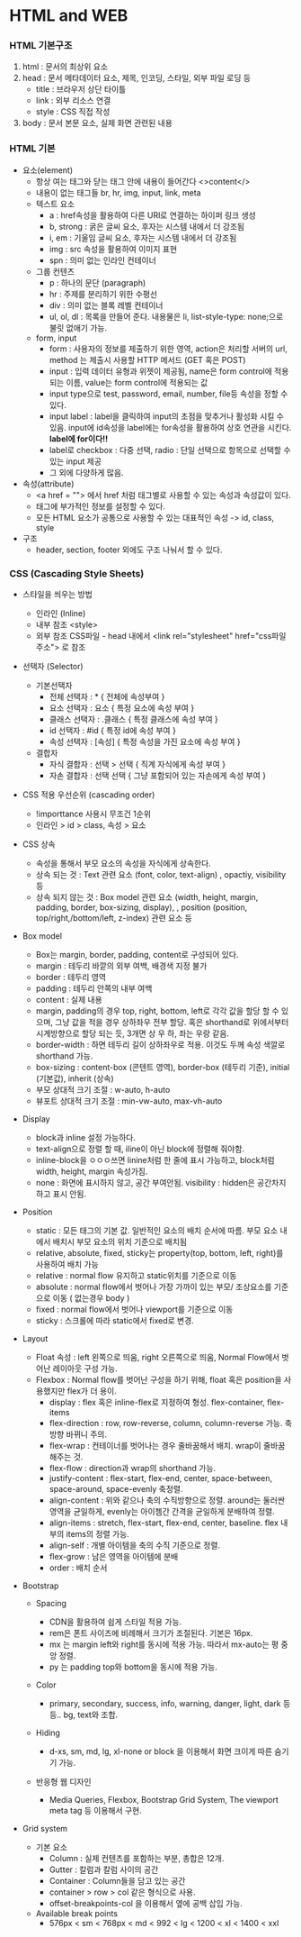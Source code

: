 # HTML and WEB

### HTML 기본구조

1. html : 문서의 최상위 요소
2. head : 문서 메타데이터 요소, 제목, 인코딩, 스타일, 외부 파일 로딩 등
   - title : 브라우저 상단 타이틀
   - link : 외부 리소스 연결
   - style :  CSS 직접 작성
3. body : 문서 본문 요소, 실제 화면 관련된 내용



### HTML 기본

- 요소(element)
  - 항상 여는 태그와 닫는 태그 안에 내용이 들어간다 <>content</>
  - 내용이 없는 태그들 br, hr, img, input, link, meta
  - 텍스트 요소
    - a : href속성을 활용하여 다른 URl로 연결하는 하이퍼 링크 생성
    - b, strong : 굵은 글씨 요소, 후자는 시스템 내에서 더 강조됨
    - i, em : 기울임 글씨 요소, 후자는 시스템 내에서 더 강조됨
    - img : src 속성을 활용하여 이미지 표현
    - spn : 의미 없는 인라인 컨테이너
  - 그룹 컨텐츠
    - p : 하나의 문단 (paragraph)
    - hr : 주제를 분리하기 위한 수평선
    - div : 의미 없는 블록 레벨 컨테이너
    - ul, ol, dl : 목록을 만들어 준다. 내용물은 li, list-style-type: none;으로 불릿 없애기 가능.
  - form, input
    - form : 사용자의 정보를 제출하기 위한 영역, action은 처리할 서버의 url, method 는 제출시 사용할 HTTP 메서드 (GET 혹은 POST)
    - input : 입력 데이터 유형과 위젯이 제공됨, name은 form control에 적용되는 이름, value는 form control에 적용되는 값
    - input type으로 test, password, email, number, file등 속성을 정할 수있다.
    - input label : label을 클릭하여 input의 초점을 맞추거나 활성화 시킬 수 있음. input에 id속성을  label에는 for속성을 활용하여 상호 연관을 시킨다. <b>label에 for이다!!</b>
    - label로 checkbox : 다중 선택, radio : 단일 선택으로 항목으로 선택할 수 있는 input 제공
    - 그 외에 다양하게 많음.
- 속성(attribute)
  - \<a href = ""> 에서 href 처럼 태그별로 사용할 수 있는 속성과 속성값이 있다.
  - 태그에 부가적인 정보를 설정할 수 있다.
  - 모든 HTML 요소가 공통으로 사용할 수 있는 대표적인 속성 -> id, class, style
- 구조
  - header, section, footer 외에도 구조 나눠서 할 수 있다.



### CSS (Cascading Style Sheets)

- 스타일을 씌우는 방법
  - 인라인 (Inline)
  - 내부 참조 \<style>
  - 외부 참조 CSS파일 - head 내에서 \<link rel="stylesheet" href="css파일 주소"> 로 참조
- 선택자 (Selector)
  - 기본선택자
    - 전체 선택자 : * { 전체에 속성부여 }
    - 요소 선택자 : 요소 { 특정 요소에 속성 부여 }
    - 클래스 선택자 : .클래스 { 특정 클래스에 속성 부여 }
    - id 선택자 : #id { 특정 id에 속성 부여 }
    - 속성 선택자 : [속성] { 특정 속성을 가진 요소에 속성 부여 }
  - 결합자
    * 자식 결합자 : 선택 > 선택 { 직계 자식에게 속성 부여 }
    * 자손 결합자 : 선택 선택 { 그냥 포함되어 있는 자손에게 속성 부여 }
- CSS 적용 우선순위 (cascading order)
  - !importtance 사용시 무조건 1순위
  - 인라인 > id > class, 속성 > 요소
- CSS 상속
  - 속성을 통해서 부모 요소의 속성을 자식에게 상속한다.
  - 상속 되는 것 : Text 관련 요소 (font, color, text-align) , opactiy, visibility 등
  - 상속 되지 않는 것 : Box model 관련 요소 (width, height, margin, padding, border, box-sizing, display), , position (position, top/right,/bottom/left, z-index)  관련 요소 등

- Box model
  - Box는 margin, border, padding, content로 구성되어 있다.
  - margin : 테두리 바깥의 외부 여백, 배경색 지정 불가
  - border : 테두리 영역
  - padding : 테두리 안쪽의 내부 여백
  - content : 실제 내용
  - margin, padding의 경우 top, right, bottom, left로 각각 값을 할당 할 수 있으며, 그냥 값을 적을 경우 상하좌우 전부 할당. 혹은 shorthand로 위에서부터 시계방향으로 할당 되는 듯, 3개면 상 우 하, 좌는 우랑 같음.
  - border-width : 하면 테두리 길이 상하좌우로 적용. 이것도 두께 속성 색깔로  shorthand 가능.
  - box-sizing : content-box (콘텐트 영역), border-box (테두리 기준), initial (기본값), inherit (상속)
  - 부모 상대적 크기 조절 : w-auto, h-auto
  - 뷰포트 상대적 크기 조절 : min-vw-auto, max-vh-auto
- Display
  - block과 inline 설정 가능하다.
  - text-align으로 정렬 할 때, iline이 아닌 block에 정렬해 줘야함.
  - inline-block을 ㅇㅇㅇ쓰면 linine처럼 한 줄에 표시 가능하고, block처럼 width, height, margin 속성가짐.
  - none : 화면에 표시하지 않고, 공간 부여안됨. visibility : hidden은 공간차지하고 표시 안됨.
- Position
  - static : 모든 태그의 기본 값. 일반적인 요소의 배치 순서에 따름. 부모 요소 내에서 배치시 부모 요소의 위치 기준으로 배치됨
  - relative, absolute, fixed, sticky는 property(top, bottom, left, right)를 사용하여 배치 가능
  - relative : normal flow 유지하고 static위치를 기준으로 이동
  - absolute : normal flow에서 벗어나 가장 가까이 있는 부모/ 조상요소를 기준으로 이동 ( 없는경우 body )
  - fixed : normal flow에서 벗어나 viewport를 기준으로 이동
  - sticky : 스크롤에 따라 static에서 fixed로 변경.
- Layout
  - Float 속성 : left 왼쪽으로 띄움, right 오른쪽으로 띄움, Normal Flow에서 벗어난 레이아웃 구성 가능.
  - Flexbox : Normal flow를 벗어난 구성을 하기 위해, float 혹은 position을 사용했지만 flex가 더 용이.
    - display : flex 혹은 inline-flex로 지정하여 형성. flex-container, flex-items
    - flex-direction : row, row-reverse, column, column-reverse 가능. 축방향 바뀌니 주의.
    - flex-wrap : 컨테이너를 벗어나는 경우 줄바꿈해서 배치. wrap이 줄바꿈 해주는 것.
    - flex-flow : direction과 wrap의 shorthand 가능.
    - justify-content : flex-start, flex-end, center, space-between, space-around, space-evenly 축정렬.
    - align-content : 위와 같으나 축의 수직방향으로 정렬. around는 둘러싼 영역을 균일하게, evenly는 아이쳄간 간격을 균일하게 분배하여 정렬.
    - align-items : stretch, flex-start, flex-end, center, baseline. flex 내부의 items의 정렬 가능.
    - align-self : 개별 아이템을 축의 수직 기준으로 정렬.
    - flex-grow : 남은 영역을 아이템에 분배
    - order : 배치 순서

- Bootstrap

  - Spacing
    - CDN을 활용하여 쉽게 스타일 적용 가능.
    - rem은 폰트 사이즈에 비례해서 크기가 조절된다. 기본은 16px.
    - mx 는 margin left와 right를 동시에 적용 가능. 따라서 mx-auto는 평 중앙 정렬.
    - py 는 padding top와 bottom을 동시에 적용 가능. 

  - Color
    - primary, secondary, success, info, warning, danger, light, dark 등등.. bg, text와 조합.
  - Hiding
    - d-xs, sm, md, lg, xl-none or block 을 이용해서 화면 크이게 따른 숨기기 가능.
  - 반응형 웹 디자인
    - Media Queries, Flexbox, Bootstrap Grid System, The viewport meta tag 등 이용해서 구현.

- Grid system

  - 기본 요소
    - Column : 실제 컨텐츠를 포함하는 부분, 총합은 12개.
    - Gutter : 칼럼과 칼럼 사이의 공간
    - Container : Column들을 담고 있는 공간
    - container > row > col 같은 형식으로 사용.
    - offset-breakpoints-col 을 이용해서 옆에 공백 삽입 가능.
  - Available break points
    - 576px < sm < 768px < md < 992 < lg < 1200 < xl < 1400 < xxl